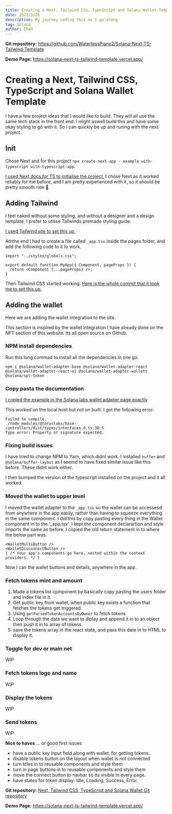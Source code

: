 ```yaml
---
title: Creating a Next, Tailwind CSS, TypeScript and Solana Wallet Template
date: 2022/3/26
description: My journey coding this as I go along
tag: Solana
author: Chad
---
```


**Git repository:** https://github.com/WaterlessPiano2/Solana-Next-TS-Tailwind-Template

**Demo Page:** https://solana-next-ts-tailwind-template.vercel.app/

# Creating a Next, Tailwind CSS, TypeScript and Solana Wallet Template

I have a few project ideas that I would like to build. They will all use the same tech stack in the front end. I might aswell build this and have some okay styling to go with it. So I can quickly be up and runing with the next project.

## Init

Chose Next and for this project `npx create-next-app --example with-typescript with-typescript-app`.

[I used Next docs for TS to initialise the project.](https://github.com/vercel/next.js/blob/canary/docs/basic-features/typescript.md)
I chose Next as it worked reliably for me before, and I am pretty experienced with it, so it should be pretty smooth ride 🤞.

## Adding Tailwind

I feel naked without some styling, and without a designer and a design template, I prefer to utilise Tailwinds premade styling guide.

[I used Tailwind site to set this up.](https://tailwindcss.com/docs/guides/nextjs)

Aththe end I had to create a file called `_app.tsx` inside the pages folder, and add the following code to it to work.

```
import "../styles/globals.css";

export default function MyApp({ Component, pageProps }) {
  return <Component {...pageProps} />;
}

```

Then Tailwind CSS started working. [Here is the whole commit that it took me to set this up.](https://github.com/WaterlessPiano2/Solana-Next-TS-Tailwind-Template/commit/ae965021e1e1ca3b4e1319081f2db77658592d6c)

## Adding the wallet

Here we are adding the wallet integration to the site.

This section is inspired by the wallet integration I have already done on the NFT section of this website. Its all open source on Github.

### NPM install dependencies

Run this long commad to install all the dependencies in one go.

```
npm i @solana/wallet-adapter-base @solana/wallet-adapter-react @solana/wallet-adapter-react-ui @solana/wallet-adapter-wallets @solana/spl-token
```

### Copy pasta the documentation

[I copied the example in the Solana labs wallet adapter page exactly](https://solana-labs.github.io/wallet-adapter/)

This worked on the local host but not on built. I got the following error:

```
Failed to compile.
./node_modules/@toruslabs/base-controllers/dist/types/interfaces.d.ts:30:5
Type error: Property or signature expected.
```

### Fixing build issues

I have tried to change NPM to Yarn, which didnt work. I installed `buffer` and `@solana/buffer-layout` as I seemd to have fixed similar issue like this before. These didnt work either.

I then bumped the version of the typescript installed on the project and it all worked.

### Moved the wallet to upper level

I moved the wallet adapter to the `_app.tsx` so the wallet can be accessesd from anywhere in the app easily, rather than having to squeeze everything in the same component. I did this by copy pasting every thing in the Wallet component in to the '\_app.tsx'. I kept the component declarartion and style imports the same as before. I copied the old return statement in to where the below part was.

```
<WalletMultiButton />
<WalletDisconnectButton />
{ /* Your app's components go here, nested within the context providers. */ }
```

Now I can the wallet buttons and details, anywhere in the app.

### Fetch tokens mint and amount

1. Made a tokens list cpmponent by basically copy pasting the users folder and index file in it.
2. Get public key from wallet, when public key exists a function that fetches the tokens get triggered
3. Using `getParsedTokenAccountsByOwner` to fetch tokens
4. Loop through the data we want to diplay and append it in to an object then push it in to array of tokens.
5. save the tokens array in the react state, and pass this date in to HTML to display it.

### Toggle for dev or main net

WIP

### Fetch tokens logo and name

WIP

### Display the tokens

WIP

### Send tokens

WIP

**Nice to haves**
... or good first issues

- have a public key input field along with wallet, for getting tokens.
- disable tokens button on the layout when wallet is not connected
- turn titles in to reusable components and style them
- turn in page buttons in to reusable components and style them
- move the connect button to navbar so its visible in every page.
- have states for token display: Idle, Loading, Success, Error.

**Git repository:** [Next, Tailwind CSS, TypeScript and Solana Wallet Git repository ](https://github.com/WaterlessPiano2/Solana-Next-TS-Tailwind-Template)

**Demo Page:** https://solana-next-ts-tailwind-template.vercel.app/

